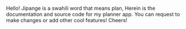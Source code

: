 Hello!
Jipange is a swahili word that means plan, Herein is the documentation and source code for my planner app.
You can request to make changes or add other cool features!
Cheers!
